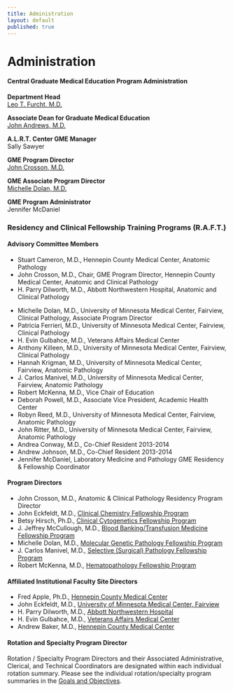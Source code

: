 ```yaml
---
title: Administration
layout: default
published: true
---
```


#  Administration

#### Central Graduate Medical Education Program Administration

**Department Head**  
[Leo T. Furcht, M.D.](http://pathology.umn.edu/about/chair/)

**Associate Dean for Graduate Medical Education**  
[John Andrews, M.D.](http://www.peds.umn.edu/general-pediatrics/faculty/john-andrews/index.htm)

**A.L.R.T. Center GME Manager**  
Sally Sawyer

**GME Program Director**  
[John Crosson, M.D.](../user/35)

**GME Associate Program Director**  
[Michelle Dolan, M.D.](../user/34)

**GME Program Administrator**  
Jennifer McDaniel

### Residency and Clinical Fellowship Training Programs (R.A.F.T.)

#### Advisory Committee Members

- Stuart Cameron, M.D., Hennepin County Medical Center, Anatomic Pathology
- John Crosson, M.D., Chair, GME Program Director, Hennepin County Medical Center, Anatomic and Clinical Pathology
- H. Parry Dilworth, M.D., Abbott Northwestern Hospital, Anatomic and Clinical Pathology
* Michelle Dolan, M.D., University of Minnesota Medical Center, Fairview, Clinical Pathology, Associate Program Director
* Patricia Ferrieri, M.D., University of Minnesota Medical Center, Fairview, Clinical Pathology
* H. Evin Gulbahce, M.D., Veterans Affairs Medical Center
* Anthony Killeen, M.D., University of Minnesota Medical Center, Fairview, Clinical Pathology
* Hannah Krigman, M.D., University of Minnesota Medical Center, Fairview, Anatomic Pathology
* J. Carlos Manivel, M.D., University of Minnesota Medical Center, Fairview, Anatomic Pathology
* Robert McKenna, M.D., Vice Chair of Education
* Deborah Powell, M.D., Associate Vice President, Academic Health Center
* Robyn Reed, M.D., University of Minnesota Medical Center, Fairview, Anatomic Pathology
* John Ritter, M.D., University of Minnesota Medical Center, Fairview, Anatomic Pathology
* Andrea Conway, M.D., Co-Chief Resident 2013-2014
* Andrew Johnson, M.D., Co-Chief Resident 2013-2014
* Jennifer McDaniel, Laboratory Medicine and Pathology GME Residency & Fellowship Coordinator

#### Program Directors

* John Crosson, M.D., Anatomic & Clinical Pathology Residency Program Director
* John Eckfeldt, M.D., [Clinical Chemistry Fellowship Program]({{site.baseurl}}/prospective_fellows/clinical_chemistry)
* Betsy Hirsch, Ph.D., [Clinical Cytogenetics Fellowship Program]({{site.baseurl}}/prospective_fellows/cytogenetics)
* J. Jeffrey McCullough, M.D., [Blood Banking/Transfusion Medicine Fellowship Program]({{site.baseurl}}/prospective_fellows/transfusion_medicine)
* Michelle Dolan, M.D., [Molecular Genetic Pathology Fellowship Program]({{site.baseurl}}prospective_fellows/molecular_genetic_pathology/)
* J. Carlos Manivel, M.D., [Selective (Surgical) Pathology Fellowship Program]({{site.baseurl}}prospective_fellows/surgical_pathology)
* Robert McKenna, M.D., [Hematopathology Fellowship Program]({{site.baseurl}}prospective_fellows/hematopathology)

#### Affiliated Institutional Faculty Site Directors

* Fred Apple, Ph.D., [Hennepin County Medical Center]({{site.baseurl}}/about/training_sites/HCMC/)
* John Eckfeldt, M.D., [University of Minnesota Medical Center, Fairview]({{site.baseurl}}/about/training_sites/UMMC/)
* H. Parry Dilworth, M.D., [Abbott Northwestern Hospital]({{site.baseurl}}/about/training_sites/ANW/)
* H. Evin Gulbahce, M.D., [Veterans Affairs Medical Center]({{site.baseurl}}/about/training_sites/VA/)
* Andrew Baker, M.D., [Hennepin County Medical Center]({{site.baseurl}}/about/training_sites/HCMC/)

#### Rotation and Specialty Program Director

Rotation / Specialty Program Directors and their Associated Administrative,
Clerical, and Technical Coordinators are designated within each individual
rotation summary. Please see the individual rotation/specialty program
summaries in the [Goals and Objectives]({{site.baseurl}}/prospective_residents/rotations/).